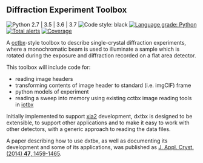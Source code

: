## Diffraction Experiment Toolbox

![Python 2.7 | 3.5 | 3.6 | 3.7](https://img.shields.io/badge/python-2.7%20%7C%203.5%20%7C%203.6%20%7C%203.7-blue.svg)
![Code style: black](https://img.shields.io/badge/code%20style-black-000000.svg)
[![Language grade: Python](https://img.shields.io/lgtm/grade/python/g/dials/dxtbx.svg?logo=lgtm&logoWidth=18)](https://lgtm.com/projects/g/dials/dxtbx/context:python)
[![Total alerts](https://img.shields.io/lgtm/alerts/g/dials/dxtbx.svg?logo=lgtm&logoWidth=18)](https://lgtm.com/projects/g/dials/dxtbx/alerts/)
[![Coverage](https://codecov.io/github/dials/dxtbx/coverage.svg?branch=master)](https://codecov.io/github/dials/dxtbx?branch=master)

A [cctbx](https://cctbx.github.io/)-style toolbox to describe single-crystal diffraction experiments, where
a monochromatic beam is used to illuminate a sample which is rotated during
the exposure and diffraction recorded on a flat area detector.

This toolbox will include code for:

 * reading image headers
 * transforming contents of image header to standard (i.e. imgCIF) frame
 * python models of experiment
 * reading a sweep into memory using existing cctbx image reading tools in [iotbx](https://cctbx.github.io/iotbx/index.html)

Initially implemented to support [xia2](https://github.com/xia2/xia2) development, dxtbx is designed to be extensible, to support other applications and to make it easy to work with other detectors, with a generic approach to reading the data files.

A paper describing how to use dxtbx, as well as documenting its development and some of its applications, was published as [J. Appl. Cryst. (2014) **47**, 1459-1465](https://doi.org/10.1107/S1600576714011996).
